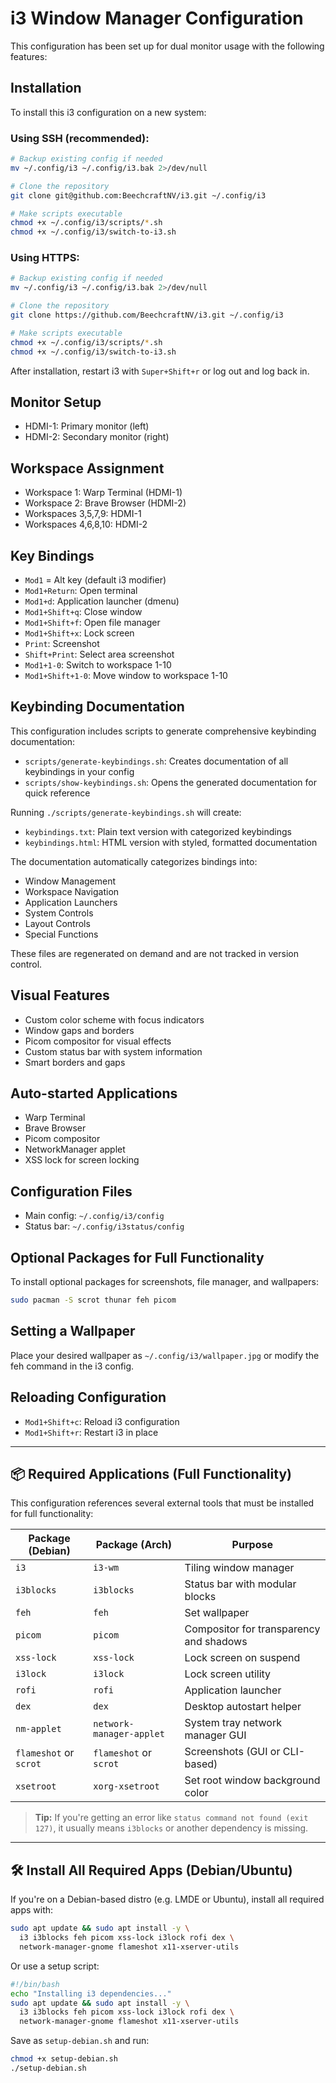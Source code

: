 # i3 Window Manager Configuration

This configuration has been set up for dual monitor usage with the following features:

## Installation

To install this i3 configuration on a new system:

### Using SSH (recommended):
```bash
# Backup existing config if needed
mv ~/.config/i3 ~/.config/i3.bak 2>/dev/null

# Clone the repository
git clone git@github.com:BeechcraftNV/i3.git ~/.config/i3

# Make scripts executable
chmod +x ~/.config/i3/scripts/*.sh
chmod +x ~/.config/i3/switch-to-i3.sh
```

### Using HTTPS:
```bash
# Backup existing config if needed
mv ~/.config/i3 ~/.config/i3.bak 2>/dev/null

# Clone the repository
git clone https://github.com/BeechcraftNV/i3.git ~/.config/i3

# Make scripts executable
chmod +x ~/.config/i3/scripts/*.sh
chmod +x ~/.config/i3/switch-to-i3.sh
```

After installation, restart i3 with `Super+Shift+r` or log out and log back in.

## Monitor Setup
- HDMI-1: Primary monitor (left)
- HDMI-2: Secondary monitor (right)

## Workspace Assignment
- Workspace 1: Warp Terminal (HDMI-1)
- Workspace 2: Brave Browser (HDMI-2) 
- Workspaces 3,5,7,9: HDMI-1
- Workspaces 4,6,8,10: HDMI-2

## Key Bindings
- `Mod1` = Alt key (default i3 modifier)
- `Mod1+Return`: Open terminal
- `Mod1+d`: Application launcher (dmenu)
- `Mod1+Shift+q`: Close window
- `Mod1+Shift+f`: Open file manager
- `Mod1+Shift+x`: Lock screen
- `Print`: Screenshot
- `Shift+Print`: Select area screenshot
- `Mod1+1-0`: Switch to workspace 1-10
- `Mod1+Shift+1-0`: Move window to workspace 1-10

## Keybinding Documentation

This configuration includes scripts to generate comprehensive keybinding documentation:

- `scripts/generate-keybindings.sh`: Creates documentation of all keybindings in your config
- `scripts/show-keybindings.sh`: Opens the generated documentation for quick reference

Running `./scripts/generate-keybindings.sh` will create:
- `keybindings.txt`: Plain text version with categorized keybindings
- `keybindings.html`: HTML version with styled, formatted documentation

The documentation automatically categorizes bindings into:
- Window Management
- Workspace Navigation
- Application Launchers
- System Controls
- Layout Controls
- Special Functions

These files are regenerated on demand and are not tracked in version control.

## Visual Features
- Custom color scheme with focus indicators
- Window gaps and borders
- Picom compositor for visual effects
- Custom status bar with system information
- Smart borders and gaps

## Auto-started Applications
- Warp Terminal
- Brave Browser
- Picom compositor
- NetworkManager applet
- XSS lock for screen locking

## Configuration Files
- Main config: `~/.config/i3/config`
- Status bar: `~/.config/i3status/config`

## Optional Packages for Full Functionality
To install optional packages for screenshots, file manager, and wallpapers:
```bash
sudo pacman -S scrot thunar feh picom
```

## Setting a Wallpaper
Place your desired wallpaper as `~/.config/i3/wallpaper.jpg` or modify the feh command in the i3 config.

## Reloading Configuration
- `Mod1+Shift+c`: Reload i3 configuration
- `Mod1+Shift+r`: Restart i3 in place

---

## 📦 Required Applications (Full Functionality)

This configuration references several external tools that must be installed for full functionality:

| Package (Debian)         | Package (Arch)       | Purpose                                     |
|--------------------------|----------------------|---------------------------------------------|
| `i3`                     | `i3-wm`              | Tiling window manager                       |
| `i3blocks`               | `i3blocks`           | Status bar with modular blocks              |
| `feh`                    | `feh`                | Set wallpaper                               |
| `picom`                  | `picom`              | Compositor for transparency and shadows     |
| `xss-lock`               | `xss-lock`           | Lock screen on suspend                      |
| `i3lock`                 | `i3lock`             | Lock screen utility                         |
| `rofi`                   | `rofi`               | Application launcher                        |
| `dex`                    | `dex`                | Desktop autostart helper                    |
| `nm-applet`              | `network-manager-applet` | System tray network manager GUI       |
| `flameshot` or `scrot`   | `flameshot` or `scrot` | Screenshots (GUI or CLI-based)          |
| `xsetroot`               | `xorg-xsetroot`      | Set root window background color            |

> **Tip:** If you're getting an error like `status command not found (exit 127)`, it usually means `i3blocks` or another dependency is missing.

---

## 🛠️ Install All Required Apps (Debian/Ubuntu)

If you're on a Debian-based distro (e.g. LMDE or Ubuntu), install all required apps with:

```bash
sudo apt update && sudo apt install -y \
  i3 i3blocks feh picom xss-lock i3lock rofi dex \
  network-manager-gnome flameshot x11-xserver-utils
```

Or use a setup script:

```bash
#!/bin/bash
echo "Installing i3 dependencies..."
sudo apt update && sudo apt install -y \
  i3 i3blocks feh picom xss-lock i3lock rofi dex \
  network-manager-gnome flameshot x11-xserver-utils
```

Save as `setup-debian.sh` and run:

```bash
chmod +x setup-debian.sh
./setup-debian.sh
```